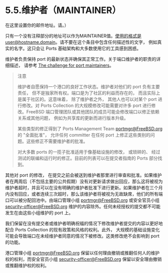 # 5.5.维护者（MAINTAINER）

在这里设置你的邮件地址。请。）

只有一个没有注释部分的地址可以作为MAINTAINER值。使用的格式是user@hostname.domain。请不要在这个条目中包含任何描述性的文字， 例如真实的名字。这只会让 Ports 基础架构和大多数使用它的工具感到困惑。

维护者负责保持 port 的最新状态并确保其正常工作。关于端口维护者的职责的详细描述， 请参考 [The challenge for port maintainers](https://docs.freebsd.org/en/articles/contributing/#maintain-port)。

> 注意
>
> 维护者自愿保持一个港口的良好工作状态。维护者对他们的 port 负有主要责任， 但不是独家所有权。端口是为了社区的利益而存在的， 而且实际上是属于社区的。这意味着， 除了维护者之外， 其他人也可以对某个 port 进行修改。对 Ports Collection 的大规模修改可能需要对许多 port 进行修改。FreeBSD 端口管理团队或其他团队的成员可能会修改端口以修正依赖关系或其他问题， 例如为共享库的更新而进行版本升级。
>
> 某些类型的修正得到了 Ports Management Team <portmgr@FreeBSD.org> 的 "全面批准"， 允许任何 committer 在任何 port 上修正这些类别的问题。这些修正不需要维护者的批准。
>
> 对大多数 ports 的一揽子批准适用于像基础设施的修改， 或琐碎的、 经过测试的联编和运行时的修正。目前的列表可以在提交者指南的 Ports 部分找到。

其他对 port 的修改， 在提交之前会被送到维护者那里进行审查和批准。如果维护者在两周后（不包括主要的公共假期）没有对更新请求做出回应，那么这将被视为维护者超时，并且可以在没有明确的维护者批准下进行更新。如果维护者在三个月内没有回应，或者连续三次超时，那么该维护者将被视为无故缺席，他们的所有端口可以被分配回池中。由端口管理小组 <portmgr@FreeBSD.org> 或安全官员小组 <security-officer@FreeBSD.org> 维护的内容除外。任何未经授权的提交都不可能发生在由这些小组维护的 port 上。

我们保留在没有提交者或维护者明确祝福的情况下修改维护者提交的内容以更好地配合 Ports Collection 的现有政策和风格的权利。此外， 大规模的基础设施变化可能会导致端口在未经维护者同意的情况下被修改。这类修改绝不会影响到 port 的功能。

港口管理小组 <portmgr@FreeBSD.org> 保留以任何理由撤销或推翻任何人的维护权的权利，而安全官员小组 <security-officer@FreeBSD.org> 保留以安全理由撤销或推翻维护权的权利。
